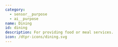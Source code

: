 ```yaml
---
category:
  - sensor__purpose
  - ai__purpose
name: Dining
id: dining
description: For providing food or meal services.
icon: /dtpr-icons/dining.svg
---
```


